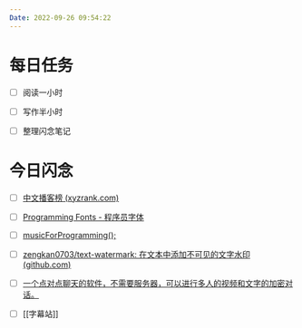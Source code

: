 ```yaml
---
Date: 2022-09-26 09:54:22
---
```


# 每日任务
- [ ] 阅读一小时
- [ ] 写作半小时
- [ ] 整理闪念笔记


# 今日闪念
- [ ] [中文播客榜 (xyzrank.com)](https://xyzrank.com/#/)
- [ ] [Programming Fonts - 程序员字体](https://www.programmingfonts.org/)
- [ ] [musicForProgramming();](https://musicforprogramming.net/latest/)
- [ ] [zengkan0703/text-watermark: 在文本中添加不可见的文字水印 (github.com)](https://github.com/zengkan0703/text-watermark)
- [ ] [一个点对点聊天的软件，不需要服务器，可以进行多人的视频和文字的加密对话。](https://keet.io/)
- [ ] [[字幕站]]


